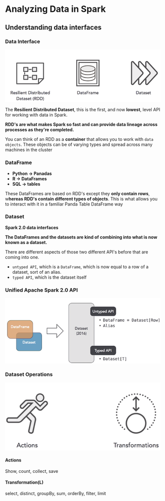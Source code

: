 # Analyzing Data in Spark

## Understanding data interfaces

### Data Interface

![Alt Image Text](images/spba/3_1.png "Body image")

The **Resilient Distributed Dataset**, this is the first, and now **lowest**, level API for working with data in Spark. 

**RDD's are what makes Spark so fast and can provide data lineage across processes as they're completed.**

You can think of an RDD as a **container** that allows you to work with `data objects`. These objects can be of varying types and spread across many machines in the cluster


### DataFrame

* **Python -> Panadas**
* **R -> DataFrames**
* **SQL -> tables**


These DataFrames are based on RDD's except they **only contain rows**, w**hereas RDD's contain different types of objects**. This is what allows you to interact with it in a familiar Panda Table DataFrame way


### Dataset

**Spark 2.0 data interfaces**

**The DataFrames and the datasets are kind of combining into what is now known as a dataset.**

There are different aspects of those two different API's before that are coming into one. 

* `untyped API`, which is a `DataFrame`, which is now equal to a row of a dataset, sort of an alias. 
* `typed API`, which is the dataset itself

### Unified Apache Spark 2.0 API


![Alt Image Text](images/spba/3_2.png "Body image")


### Dataset Operations

![Alt Image Text](images/spba/3_4.png "Body image")


#### Actions

Show, count, collect, save

#### Transformation(L)

select, distinct, groupBy, sum, orderBy, filter, limit




